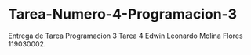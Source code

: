 # Tarea-Numero-4-Programacion-3
Entrega de Tarea Programacion 3 Tarea 4
Edwin Leonardo Molina Flores 119030002.
